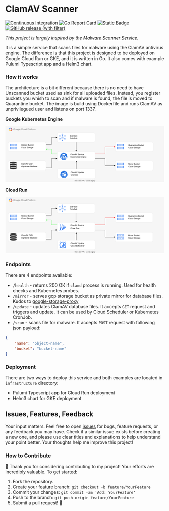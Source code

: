 # ClamAV Scanner

[![Continuous Integration](https://github.com/ignite-analytics/clamav-scanner/actions/workflows/ci.yaml/badge.svg)](https://github.com/ignite-analytics/clamav-scanner/actions/workflows/ci.yaml)
[![Go Report Card](https://goreportcard.com/badge/github.com/ignite-analytics/clamav-scanner)](https://goreportcard.com/report/github.com/ignite-analytics/clamav-scanner)
[![Static Badge](https://img.shields.io/badge/licence%20-%20MIT-green)](https://github.com/ignite-analytics/clamav-scanner/blob/main/LICENSE)
[![GitHub release (with filter)](https://img.shields.io/github/v/release/ignite-analytics/clamav-scanner)](https://github.com/ignite-analytics/clamav-scanner/releases)

*This project is largely inspired by the [Malware Scanner Service](https://github.com/GoogleCloudPlatform/docker-clamav-malware-scanner).*

It is a simple service that scans files for malware using the ClamAV antivirus engine. The difference is that this project is designed to be deployed on Google Cloud Run or GKE, and it is written in Go. It also comes with example Pulumi Typescript app and a Helm3 chart.

### How it works
The architecture is a bit different because there is no need to have Unscanned bucket used as sink for all uploaded files. Instead, you register buckets you whish to scan and if malware is found, the file is moved to Quarantine bucket. The image is build using Dockerfile and runs ClamAV as unprivilegued user and listens on port 1337.

**Google Kubernetes Engine**

![GKE diagram](gke-diagram.svg)

**Cloud Run**

![Cloud Run diagram](cloudrun-diagram.svg)

### Endpoints

There are 4 endpoints available:
- `/health` - returns 200 OK if `clamd` process is running. Used for health checks and Kubernetes probes.
- `/mirror` - serves gcp storage bucket as private mirror for database files. Kudos to [google-storage-proxy](https://github.com/cirruslabs/google-storage-proxy)
- `/update` - updates ClamAV database files. It accepts `GET` request and triggers and update. It can be used by Cloud Scheduler or Kubernetes CronJob.
- `/scan` - scans file for malware. It accepts `POST` request with following json payload:

```json
{
    "name": "object-name",
    "bucket": "bucket-name"
}
```

### Deployment

There are two ways to deploy this service and both examples are located in `infrastructure` directory:
- Pulumi Typescript app for Cloud Run deployment
- Helm3 chart for GKE deployment

## Issues, Features, Feedback

Your input matters. Feel free to open [issues](https://github.com/ignite-analytics/clamav-scanner/issues) for bugs, feature requests, or any feedback you may have. Check if a similar issue exists before creating a new one, and please use clear titles and explanations to help understand your point better. Your thoughts help me improve this project!

### How to Contribute

🌟 Thank you for considering contributing to my project! Your efforts are incredibly valuable. To get started:

1. Fork the repository.
2. Create your feature branch: `git checkout -b feature/YourFeature`
3. Commit your changes: `git commit -am 'Add: YourFeature'`
4. Push to the branch: `git push origin feature/YourFeature`
5. Submit a pull request! 🚀
